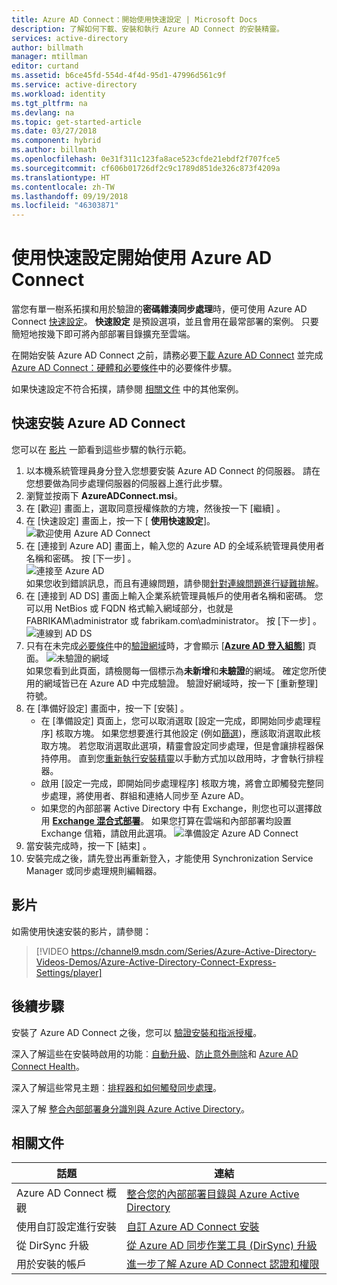 ```yaml
---
title: Azure AD Connect：開始使用快速設定 | Microsoft Docs
description: 了解如何下載、安裝和執行 Azure AD Connect 的安裝精靈。
services: active-directory
author: billmath
manager: mtillman
editor: curtand
ms.assetid: b6ce45fd-554d-4f4d-95d1-47996d561c9f
ms.service: active-directory
ms.workload: identity
ms.tgt_pltfrm: na
ms.devlang: na
ms.topic: get-started-article
ms.date: 03/27/2018
ms.component: hybrid
ms.author: billmath
ms.openlocfilehash: 0e31f311c123fa8ace523cfde21ebdf2f707fce5
ms.sourcegitcommit: cf606b01726df2c9c1789d851de326c873f4209a
ms.translationtype: HT
ms.contentlocale: zh-TW
ms.lasthandoff: 09/19/2018
ms.locfileid: "46303871"
---
```

# <a name="getting-started-with-azure-ad-connect-using-express-settings"></a>使用快速設定開始使用 Azure AD Connect
當您有單一樹系拓撲和用於驗證的**密碼雜湊同步處理**時，便可使用 Azure AD Connect [快速設定](how-to-connect-password-hash-synchronization.md)。 **快速設定** 是預設選項，並且會用在最常部署的案例。 只要簡短地按幾下即可將內部部署目錄擴充至雲端。

在開始安裝 Azure AD Connect 之前，請務必要[下載 Azure AD Connect](http://go.microsoft.com/fwlink/?LinkId=615771) 並完成 [Azure AD Connect：硬體和必要條件](how-to-connect-install-prerequisites.md)中的必要條件步驟。

如果快速設定不符合拓撲，請參閱 [相關文件](#related-documentation) 中的其他案例。

## <a name="express-installation-of-azure-ad-connect"></a>快速安裝 Azure AD Connect
您可以在 [影片](#videos) 一節看到這些步驟的執行示範。

1. 以本機系統管理員身分登入您想要安裝 Azure AD Connect 的伺服器。 請在您想要做為同步處理伺服器的伺服器上進行此步驟。
2. 瀏覽並按兩下 **AzureADConnect.msi**。
3. 在 [歡迎] 畫面上，選取同意授權條款的方塊，然後按一下 [繼續] 。  
4. 在 [快速設定] 畫面上，按一下 [ **使用快速設定**]。  
   ![歡迎使用 Azure AD Connect](./media/how-to-connect-install-express/express.png)
5. 在 [連接到 Azure AD] 畫面上，輸入您的 Azure AD 的全域系統管理員使用者名稱和密碼。 按 [下一步] 。  
   ![連接至 Azure AD](./media/how-to-connect-install-express/connectaad.png)  
   如果您收到錯誤訊息，而且有連線問題，請參閱[針對連線問題進行疑難排解](tshoot-connect-connectivity.md)。
6. 在 [連接到 AD DS] 畫面上輸入企業系統管理員帳戶的使用者名稱和密碼。 您可以用 NetBios 或 FQDN 格式輸入網域部分，也就是 FABRIKAM\administrator 或 fabrikam.com\administrator。 按 [下一步] 。  
   ![連線到 AD DS](./media/how-to-connect-install-express/connectad.png)
7. 只有在未完成[必要條件](how-to-connect-install-prerequisites.md)中的[驗證網域](../active-directory-domains-add-azure-portal.md)時，才會顯示 [[**Azure AD 登入組態**](plan-connect-user-signin.md#azure-ad-sign-in-configuration)] 頁面。
   ![未驗證的網域](./media/how-to-connect-install-express/unverifieddomain.png)  
   如果您看到此頁面，請檢閱每一個標示為**未新增**和**未驗證**的網域。 確定您所使用的網域皆已在 Azure AD 中完成驗證。 驗證好網域時，按一下 [重新整理] 符號。
8. 在 [準備好設定] 畫面中，按一下 [安裝] 。
   * 在 [準備設定] 頁面上，您可以取消選取 [設定一完成，即開始同步處理程序]  核取方塊。 如果您想要進行其他設定 (例如[篩選](how-to-connect-sync-configure-filtering.md))，應該取消選取此核取方塊。 若您取消選取此選項，精靈會設定同步處理，但是會讓排程器保持停用。 直到您[重新執行安裝精靈](how-to-connect-installation-wizard.md)以手動方式加以啟用時，才會執行排程器。
   * 啟用 [設定一完成，即開始同步處理程序] 核取方塊，將會立即觸發完整同步處理，將使用者、群組和連絡人同步至 Azure AD。 
   * 如果您的內部部署 Active Directory 中有 Exchange，則您也可以選擇啟用 [**Exchange 混合式部署**](https://technet.microsoft.com/library/jj200581.aspx)。 如果您打算在雲端和內部部署均設置 Exchange 信箱，請啟用此選項。
     ![準備設定 Azure AD Connect](./media/how-to-connect-install-express/readytoconfigure.png)
9. 當安裝完成時，按一下 [結束] 。
10. 安裝完成之後，請先登出再重新登入，才能使用 Synchronization Service Manager 或同步處理規則編輯器。

## <a name="videos"></a>影片
如需使用快速安裝的影片，請參閱：

> [!VIDEO https://channel9.msdn.com/Series/Azure-Active-Directory-Videos-Demos/Azure-Active-Directory-Connect-Express-Settings/player]
>
>

## <a name="next-steps"></a>後續步驟
安裝了 Azure AD Connect 之後，您可以 [驗證安裝和指派授權](how-to-connect-post-installation.md)。

深入了解這些在安裝時啟用的功能︰[自動升級](how-to-connect-install-automatic-upgrade.md)、[防止意外刪除](how-to-connect-sync-feature-prevent-accidental-deletes.md)和 [Azure AD Connect Health](how-to-connect-health-sync.md)。

深入了解這些常見主題︰[排程器和如何觸發同步處理](how-to-connect-sync-feature-scheduler.md)。

深入了解 [整合內部部署身分識別與 Azure Active Directory](whatis-hybrid-identity.md)。

## <a name="related-documentation"></a>相關文件

| 話題 | 連結 |
| --- | --- |
| Azure AD Connect 概觀 | [整合您的內部部署目錄與 Azure Active Directory](whatis-hybrid-identity.md)
| 使用自訂設定進行安裝 | [自訂 Azure AD Connect 安裝](how-to-connect-install-custom.md) |
| 從 DirSync 升級 | [從 Azure AD 同步作業工具 (DirSync) 升級](how-to-dirsync-upgrade-get-started.md)|
| 用於安裝的帳戶 | [進一步了解 Azure AD Connect 認證和權限](reference-connect-accounts-permissions.md) |
